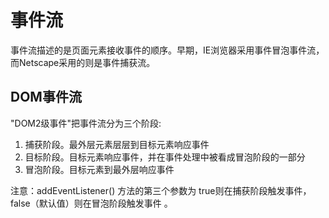 
# 事件流
事件流描述的是页面元素接收事件的顺序。早期，IE浏览器采用事件冒泡事件流，而Netscape采用的则是事件捕获流。

## DOM事件流
"DOM2级事件"把事件流分为三个阶段:
1. 捕获阶段。最外层元素层层到目标元素响应事件
2. 目标阶段。目标元素响应事件，并在事件处理中被看成冒泡阶段的一部分
3. 冒泡阶段。目标元素到最外层响应事件

注意：addEventListener() 方法的第三个参数为 true则在捕获阶段触发事件， false（默认值）则在冒泡阶段触发事件 。

